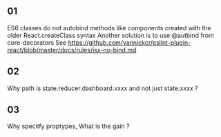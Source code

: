 
###

## 01

ES6 classes do not autobind methods like components created with the older React.createClass syntax
Another solution is to use @autbind from core-decorators
See https://github.com/yannickcr/eslint-plugin-react/blob/master/docs/rules/jsx-no-bind.md

## 02

Why path is state.reducer.dashboard.xxxx and not just state.xxxx ?

## 03

Why specitfy proptypes, What is the gain ?
